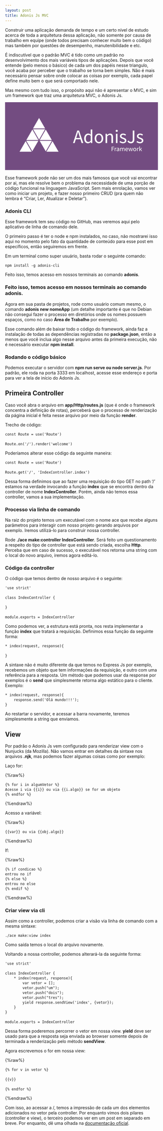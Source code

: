 ```yaml
---
layout: post
title: Adonis Js MVC
---
```


Construir uma aplicação demanda de tempo e um certo nível de estudo acerca de toda a arquitetura dessa aplicação, não somente por causa de trabalho em equipe (onde todos precisam conhecer muito bem o código) mas também por questões de desempenho, manutenibilidade e etc.

É indiscutível que o padrão MVC é tido como um padrão no desenvolvimento dos mais variáveis tipos de aplicações. Depois que você entende (pelo menos o básico) de cada um dos papéis nesse triangulo, você acaba por perceber que o trabalho se torna bem simples. Não é mais necessário pensar sobre onde colocar as coisas por exemplo, cada papel define muito bem o que será comportado nele.

Mas mesmo com tudo isso, o propósito aqui não é apresentar o MVC, e sim um framework que traz uma arquitetura MVC, o Adonis Js.

![adonis logo](/images/posts/adonis/adonis-logo.png)

Esse framework pode não ser um dos mais famosos que você vai encontrar por ai, mas ele resolve bem o problema da necessidade de uma porção de código funcional na linguagem JavaScript. Sem mais enrolação, vamos ver como iniciar um projeto, e fazer nosso primeiro CRUD (pra quem não lembra é “Criar, Ler, Atualizar e Deletar”).

### Adonis CLI

Esse framework tem seu código no GitHub, mas veremos aqui pelo aplicativo de linha de comando dele.

O primeiro passo é ter o node e npm instalados, no caso, não mostrarei isso aqui no momento pelo fato da quantidade de conteúdo para esse post em específicos, então seguiremos em frente.

Em um terminal como super usuário, basta rodar o seguinte comando:

```
npm install -g adonis-cli
```

Feito isso, temos acesso em nossos terminais ao comando **adonis**.

### Feito isso, temos acesso em nossos terminais ao comando adonis.

Agora em sua pasta de projetos, rode como usuário comum mesmo, o comando **adonis new nomeApp** (um detalhe importante é que no Debian não consegui fazer o processo em diretórios onde os nomes possuem espaços, como no caso **Área de Trabalho** por exemplo).

Esse comando além de baixar todo o código do framework, ainda faz a instalação de todas as dependências registradas no **package.json**, então a menos que você inclua algo nesse arquivo antes da primeira execução, não é necessário executar **npm install**.

### Rodando o código básico

Podemos executar o servidor com **npm run serve ou node server.js**. Por padrão, ele roda na porta 3333 em localhost, acesse esse endereço e porta para ver a tela de início do Adonis Js.

## Primeira Controller

Caso você abra o arquivo em **app/Http/routes.js** (que é onde o framework concentra a definição de rotas), perceberá que o processo de renderização da página inicial é feita nesse arquivo por meio da função **render**.

Trecho de código:

```
const Route = use('Route')
 
Route.on('/').render('welcome')
```

Poderíamos alterar esse código da seguinte maneira:

``` 
const Route = use('Route')
 
Route.get('/', 'IndexController.index')
``` 

Dessa forma definimos que ao fazer uma requisição do tipo GET no path ‘/’ estamos na verdade invocando a função **index** que se encontra dentro da controller de nome **IndexController**. Porém, ainda não temos essa controller, vamos a sua implementação.

### Processo via linha de comando

Na raiz do projeto temos um executável com o nome ace que recebe alguns parâmetros para interagir com nosso projeto gerando arquivos por exemplo. Iremos utilizá-lo para construir nossa controller.

Rode **./ace make:controller IndexController**. Será feito um questionamento a respeito do tipo de controller que está sendo criada, escolha **Http**. Perceba que em caso de sucesso, o executável nos retorna uma string com o local do novo arquivo, iremos agora editá-lo.

### Código da controller

O código que temos dentro de nosso arquivo é o seguinte:

```
'use strict'
 
class IndexController {
 
}
 
module.exports = IndexController
```

Como podemos ver, a estrutura está pronta, nos resta implementar a função **index** que tratará a requisição. Definimos essa função da seguinte forma:

```
* index(request, response){
 
}
```

A sintaxe não é muito diferente da que temos no Express Js por exemplo, recebemos um objeto que tem informações da requisição, e outro com uma referência para a resposta. Um método que podemos usar da response por exemplos é o **send** que simplesmente retorna algo estático para o cliente. Exemplo:

```
* index(request, response){
    response.send('Olá mundo!!!');
}
``` 

Ao restartar o servidor, e acessar a barra novamente, teremos simplesmente a string que enviamos.

## View

Por padrão o Adonis Js vem configurado para renderizar view com o Nunjucks (da Mozilla). Não vamos entrar em detalhes da sintaxe nos arquivos **.njk**, mas podemos fazer algumas coisas como por exemplo:

Laço for:

{%raw%}
```
{% for i in algumVetor %}
Acesse i via {{i}} ou via {{i.algo}} se for um objeto
{% endfor %} 
```
{%endraw%}

Acesso a variável:

{%raw%}
```
{{var}} ou via {{obj.algo}}
```
{%endraw%}

If: 

{%raw%}
```
{% if condicao %}
entrou no if
{% else %}
entrou no else
{% endif %} 
```
{%endraw%}

### Criar view via cli

Assim como a controller, podemos criar a visão via linha de comando com a mesma sintaxe:

```
./ace make:view index
``` 

Como saída temos o local do arquivo novamente.

Voltando a nossa controller, podemos alterará-la da seguinte forma:

``` 
'use strict'
 
class IndexController {
    * index(request, response){
        var vetor = [];
        vetor.push("um");
        vetor.push("dois");
        vetor.push("tres");
        yield response.sendView('index', {vetor});
    }
}
 
module.exports = IndexController
``` 

Dessa forma poderemos percorrer o vetor em nossa view. **yield** deve ser usado para que a resposta seja enviada ao browser somente depois de terminada a renderização pelo método **sendView**.

Agora escrevemos o for em nossa view:

{%raw%}
``` 
{% for v in vetor %}
 
{{v}}
 
{% endfor %}
``` 
{%endraw%}

Com isso, ao acessar a /, temos a impressão de cada um dos elementos adicionados no vetor pela controller. Por enquanto vimos dois pilares (controller e view), o terceiro podemos ver em um post em separado em breve. Por enquanto, dê uma olhada na [documentação oficial](https://adonisjs.com/docs/3.2/overview).